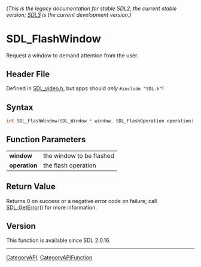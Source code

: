 ###### (This is the legacy documentation for stable SDL2, the current stable version; [SDL3](https://wiki.libsdl.org/SDL3/) is the current development version.)
# SDL_FlashWindow

Request a window to demand attention from the user.

## Header File

Defined in [SDL_video.h](https://github.com/libsdl-org/SDL/blob/SDL2/include/SDL_video.h), but apps should _only_ `#include "SDL.h"`!

## Syntax

```c
int SDL_FlashWindow(SDL_Window * window, SDL_FlashOperation operation);

```

## Function Parameters

|                   |                          |
| ----------------- | ------------------------ |
| **window**        | the window to be flashed |
| **operation**     | the flash operation      |

## Return Value

Returns 0 on success or a negative error code on failure; call
[SDL_GetError](SDL_GetError)() for more information.

## Version

This function is available since SDL 2.0.16.

----
[CategoryAPI](CategoryAPI), [CategoryAPIFunction](CategoryAPIFunction)

